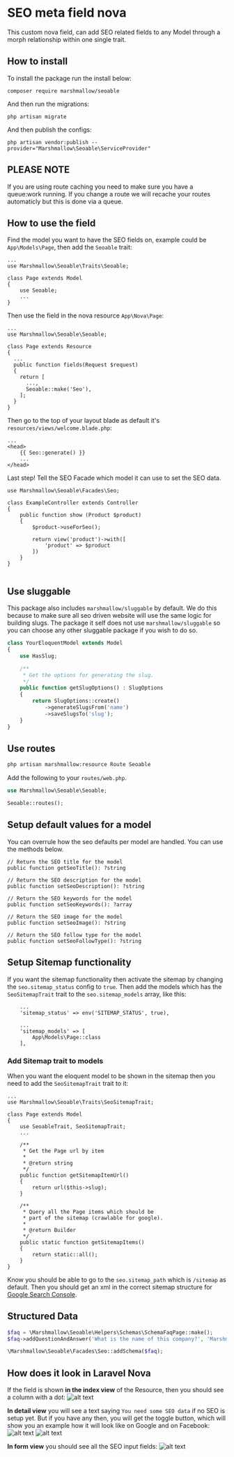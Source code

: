 # SEO meta field nova
This custom nova field, can add SEO related fields to any Model through a morph relationship within one single trait.

## How to install
To install the package run the install below:
```
composer require marshmallow/seoable
```

And then run the migrations:
```
php artisan migrate
```


And then publish the configs:
```
php artisan vendor:publish --provider="Marshmallow\Seoable\ServiceProvider"
```

## PLEASE NOTE
If you are using route caching you need to make sure you have a queue:work running. If you change a route we will recache your routes automaticly but this is done via a queue.

## How to use the field
Find the model you want to have the SEO fields on, example could be `App\Models\Page`, then add the `Seoable` trait:
```
...
use Marshmallow\Seoable\Traits\Seoable;

class Page extends Model
{
    use Seoable;
    ...
}
```

Then use the field in the nova resource `App\Nova\Page`:
```
...
use Marshmallow\Seoable\Seoable;

class Page extends Resource
{
  ...
  public function fields(Request $request)
  {
    return [
      ...,
      Seoable::make('Seo'),
    ];
  }
}
```

Then go to the top of your layout blade as default it's `resources/views/welcome.blade.php`:
```
...
<head>
    {{ Seo::generate() }}
    ...
</head>
```

Last step! Tell the SEO Facade which model it can use to set the SEO data.
```
use Marshmallow\Seoable\Facades\Seo;

class ExampleController extends Controller
{
    public function show (Product $product)
    {
        $product->useForSeo();

        return view('product')->with([
            'product' => $product
        ])
    }
}


```

## Use sluggable
This package also includes `marshmallow/sluggable` by default. We do this because to make sure all seo driven website will use the same logic for building slugs. The package it self does not use `marshmallow/sluggable` so you can choose any other sluggable package if you wish to do so.

```php
class YourEloquentModel extends Model
{
    use HasSlug;

    /**
     * Get the options for generating the slug.
     */
    public function getSlugOptions() : SlugOptions
    {
        return SlugOptions::create()
            ->generateSlugsFrom('name')
            ->saveSlugsTo('slug');
    }
}
```

## Use routes
```bash
php artisan marshmallow:resource Route Seoable
```

Add the following to your `routes/web.php`.
```php
use Marshmallow\Seoable\Seoable;

Seoable::routes();
```

## Setup default values for a model
You can overrule how the seo defaults per model are handled. You can use the methods below.
```
// Return the SEO title for the model
public function getSeoTitle(): ?string

// Return the SEO description for the model
public function setSeoDescription(): ?string

// Return the SEO keywords for the model
public function setSeoKeywords(): ?array

// Return the SEO image for the model
public function setSeoImage(): ?string

// Return the SEO follow type for the model
public function setSeoFollowType(): ?string
```

## Setup Sitemap functionality
If you want the sitemap functionality then activate the sitemap by changing the `seo.sitemap_status` config to `true`. Then add the models which has the `SeoSitemapTrait` trait to the `seo.sitemap_models` array, like this:
```
    ...
    'sitemap_status' => env('SITEMAP_STATUS', true),

    ...
    'sitemap_models' => [
        App\Models\Page::class
    ],
```

### Add Sitemap trait to models
When you want the eloquent model to be shown in the sitemap then you need to add the `SeoSitemapTrait` trait to it:
```
...
use Marshmallow\Seoable\Traits\SeoSitemapTrait;

class Page extends Model
{
    use SeoableTrait, SeoSitemapTrait;
    ...

    /**
     * Get the Page url by item
     *
     * @return string
     */
    public function getSitemapItemUrl()
    {
        return url($this->slug);
    }

    /**
     * Query all the Page items which should be
     * part of the sitemap (crawlable for google).
     *
     * @return Builder
     */
    public static function getSitemapItems()
    {
        return static::all();
    }
}
```

Know you should be able to go to the `seo.sitemap_path` which is `/sitemap` as default. Then you should get an xml in the correct sitemap structure for [Google Search Console](https://search.google.com/search-console/about).

## Structured Data
```php
$faq = \Marshmallow\Seoable\Helpers\Schemas\SchemaFaqPage::make();
$faq->addQuestionAndAnswer('What is the name of this company?', 'Marshmallow');

\Marshmallow\Seoable\Facades\Seo::addSchema($faq);
```

## How does it look in Laravel Nova
If the field is shown **in the index view** of the Resource, then you should see a column with a dot:
![alt text](/assets/images/seo-field-index.jpg)

**In detail view** you will see a text saying `You need some SEO data` if no SEO is setup yet. But if you have any then, you will get the toggle button, which will show you an example how it will look like on Google and on Facebook:
![alt text](/assets/images/seo-field-detail-hidden.jpg)
![alt text](/assets/images/seo-field-detail-show.jpg)


**In form view** you should see all the SEO input fields:
![alt text](/assets/images/seo-field-form.jpg)
